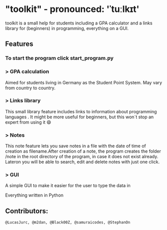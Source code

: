 # "toolkit" - pronounced: 'ˈtuːlkɪt'

toolkit is a small help for students including a GPA calculator and a links library for (beginners) in programming, everything on a GUI.

## Features

### ******To start the program click start_program.py******

### > GPA calculation
Aimed for students living in Germany as the Student Point System. May vary from country to country.

### > Links library
This small library feature includes links to information about programming languages . It might be more useful for beginners, but this won´t stop an expert from using it :smile:

### > Notes
This note feature lets you save notes in a file with the date of time of creation as filename.After creation of a note, the program creates the folder /note in the root directory of the program, in case it does not exist already. Lateron you will be able to search, edit and delete notes with just one click.

### > GUI
A simple GUI to make it easier for the user to type the data in


Everything written in Python
## Contributors:
  ```@LucasJurc, @m2dan, @Black00Z, @samuraicodes, @StephanOn```
